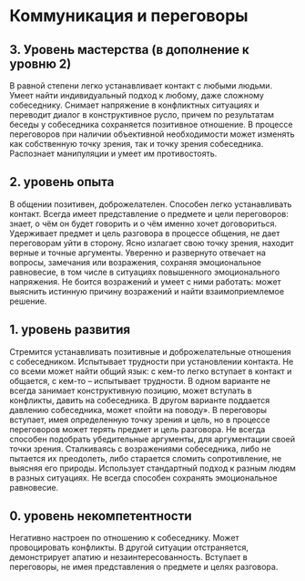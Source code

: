 # Коммуникация и переговоры

## 3. Уровень мастерства (в дополнение к уровню 2)

В равной степени легко устанавливает контакт с любыми людьми. Умеет найти индивидуальный подход к любому, даже сложному собеседнику. Снимает напряжение в конфликтных ситуациях и переводит диалог в конструктивное русло, причем по результатам беседы у собеседника сохраняется позитивное отношение. В процессе переговоров при наличии объективной необходимости может изменять как собственную точку зрения, так и точку зрения собеседника. Распознает манипуляции и умеет им противостоять.

## 2. уровень опыта

В общении позитивен, доброжелателен. Способен легко устанавливать контакт. 
Всегда имеет представление о предмете и цели переговоров: знает, о чём он будет говорить и о чём именно хочет договориться. Удерживает предмет и цель разговора в процессе общения, не дает переговорам уйти в сторону. 
Ясно излагает свою точку зрения, находит верные и точные аргументы. Уверенно и развернуто отвечает на вопросы, замечания или возражения, сохраняя эмоциональное равновесие, в том числе в ситуациях повышенного эмоционального напряжения.
Не боится возражений и умеет с ними работать: может выяснить истинную причину возражений и найти взаимоприемлемое решение. 

## 1. уровень развития

Стремится устанавливать позитивные и доброжелательные отношения с собеседником. Испытывает трудности при установлении контакта. Не со всеми может найти общий язык: с кем-то легко вступает в контакт и общается, с кем-то – испытывает трудности. В одном варианте не всегда занимает конструктивную позицию, может вступать в конфликты, давить на собеседника. В другом варианте поддается давлению собеседника, может «пойти на поводу».
В переговоры вступает, имея определенную точку зрения и цель, но в процессе переговоров может терять предмет и цель разговора. 
Не всегда способен подобрать убедительные аргументы, для аргументации своей точки зрения. Сталкиваясь с возражениями собеседника, либо не пытается их преодолеть, либо старается сломить сопротивление, не выясняя его природы. Использует стандартный подход к разным людям в разных ситуациях. Не всегда способен сохранять эмоциональное равновесие.

## 0. уровень некомпетентности

Негативно настроен по отношению к собеседнику. Может провоцировать конфликты. В другой ситуации отстраняется, демонстрирует апатию и незаинтересованность.
Вступает в переговоры, не имея представления о предмете и целях разговора.
